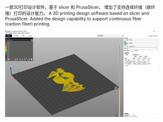 一款3D打印设计软件，基于 slicer 和 PrusaSlicer。 增加了支持连续纤维（碳纤维）打印的设计能力。
A 3D printing design software based on slicer and PrusaSlicer. Added the design capability to support continuous fiber (carbon fiber) printing.

<img src="https://github.com/yxsee-dot-com/Printing3D/blob/master/assets/demo.png"/>
